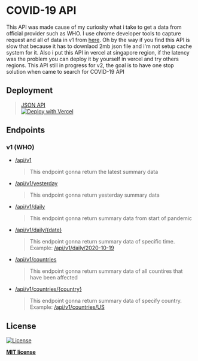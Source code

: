 # COVID-19 API

This API was made cause of my curiosity what i take to get a data from official provider such as WHO. I use chrome developer tools to capture request and all of data in v1 from [here](https://covid19.who.int/page-data/index/page-data.json). Oh by the way if you find this API is slow that because it has to downlaod 2mb json file and i'm not setup cache system for it. Also i put this API in vercel at singapore region, if the latency was the problem you can deploy it by yourself in vercel and try others regions. This API still in progress for v2, the goal is to have one stop solution when came to search for COVID-19 API

## Deployment
>[JSON API](https://api-covid19.now.sh/)<br>
>[![Deploy with Vercel](https://vercel.com/button)](https://vercel.com/new/git/external?repository-url=https%3A%2F%2Fgithub.com%2FReynadi531%2Fcovid19-api%2F)

## Endpoints
### v1 (WHO)
* [/api/v1](https://api-covid19.now.sh/api/v1)
    > This endpoint gonna return the latest summary data 
* [/api/v1/yesterday](https://api-covid19.now.sh/api/v1/yesterday)
    > This endpoint gonna return yesterday summary data 
* [/api/v1/daily](https://api-covid19.now.sh/api/v1/daily)
    > This endpoint gonna return summary data from start of pandemic
* [/api/v1/daily/{date}](https://api-covid19.now.sh/api/v1/daily/{date})
    > This endpoint gonna return summary data of specific time.<br>
    > Example: [/api/v1/daily/2020-10-19](https://api-covid19.now.sh/api/v1/daily/2020-10-19)
* [/api/v1/countries](https://api-covid19.now.sh/api/v1/countries)
    > This endpoint gonna return summary data of all countires that have been affected
* [/api/v1/countries/{country}](https://api-covid19.now.sh/api/v1/countries/{country})
    > This endpoint gonna return summary data of specify country.<br>
    > Example: [/api/v1/countries/US](https://api-covid19.now.sh/api/v1/countries/US)

## License

[![License](http://img.shields.io/:license-mit-blue.svg?style=flat-square)](http://badges.mit-license.org)

**[MIT license](http://opensource.org/licenses/mit-license.php)**
